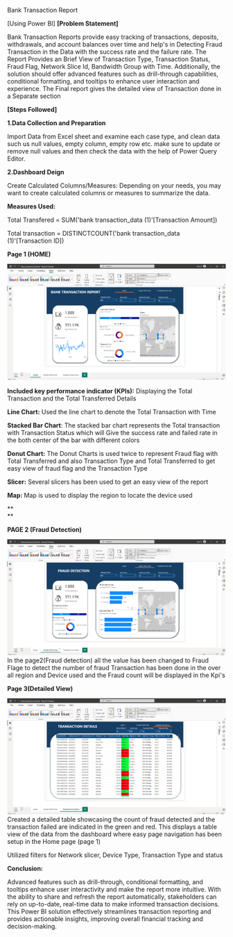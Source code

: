 Bank Transaction Report

[Using Power BI]
**[Problem Statement]**

Bank Transaction Reports provide easy tracking of transactions,
deposits, withdrawals, and account balances over time and help's in
Detecting Fraud Transaction in the Data with the success rate and the
failure rate. The Report Provides an Brief View of Transaction Type,
Transaction Status, Fraud Flag, Network Slice Id, Bandwidth Group with
Time. Additionally, the solution should offer advanced features such as
drill-through capabilities, conditional formatting, and tooltips to
enhance user interaction and experience. The Final report gives the
detailed view of Transaction done in a Separate section

**[Steps Followed]**

**1.Data Collection and Preparation**

Import Data from Excel sheet and examine each case type, and clean data
such us null values, empty column, empty row etc. make sure to update or
remove null values and then check the data with the help of Power Query
Editor.

**2.Dashboard Deign**

Create Calculated Columns/Measures: Depending on your needs, you may
want to create calculated columns or measures to summarize the data.

**Measures Used:**

Total Transfered = SUM(\'bank transaction_data (1)\'\[Transaction
Amount\])

Total transaction = DISTINCTCOUNT(\'bank transaction_data
(1)\'\[Transaction ID\])

**Page 1 (HOME)**

![Alt Text](https://github.com/Aswin007ben/Bank-Transaction-Data/blob/main/Screenshot%202025-03-03%20215333.png)

**Included key performance indicator (KPIs):** Displaying the Total
Transaction and the Total Transferred Details

**Line Chart:** Used the line chart to denote the Total Transaction with
Time

**Stacked Bar Chart**: The stacked bar chart represents the Total
transaction with Transaction Status which will Give the success rate and
failed rate in the both center of the bar with different colors

**Donut Chart:** The Donut Charts is used twice to represent Fraud flag
with Total Transferred and also Transaction Type and Total Transferred
to get easy view of fraud flag and the Transaction Type

**Slicer:** Several slicers has been used to get an easy view of the
report

**Map:** Map is used to display the region to locate the device used

**  
**

**PAGE 2 (Fraud Detection)**

![Alt Text](https://github.com/Aswin007ben/Bank-Transaction-Data/blob/main/Screenshot%202025-03-03%20215347.png)
In the page2(Fraud detection) all the value has been changed to Fraud
Flage to detect the number of fraud Transaction has been done in the
over all region and Device used and the Fraud count will be displayed in
the Kpi's

**Page 3(Detailed View)**

![Alt Text](https://github.com/Aswin007ben/Bank-Transaction-Data/blob/main/Screenshot%202025-03-03%20215402.png)
Created a detailed table showcasing the count of fraud detected and the
transaction failed are indicated in the green and red. This displays a
table view of the data from the dashboard where easy page navigation has
been setup in the Home page (page 1)

Utilized filters for Network slicer, Device Type, Transaction Type and
status

**Conclusion:**

Advanced features such as drill-through, conditional formatting, and
tooltips enhance user interactivity and make the report more intuitive.
With the ability to share and refresh the report automatically,
stakeholders can rely on up-to-date, real-time data to make informed
transaction decisions. This Power BI solution effectively streamlines
transaction reporting and provides actionable insights, improving
overall financial tracking and decision-making.
